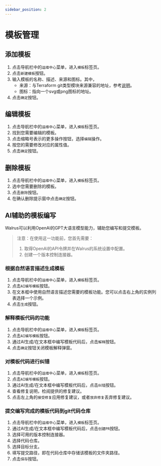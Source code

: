 ```yaml
---
sidebar_position: 2
---
```



# 模板管理

## 添加模板

1. 点击导航栏中的`运维中心`菜单，进入`模板`标签页。
2. 点击`新建模板`按钮。
3. 输入模板的名称、描述、来源和图标。其中，
    - 来源：与Terraform git类型模块来源兼容的地址，参考[说明](https://developer.hashicorp.com/terraform/language/modules/sources#module-sources)。
    - 图标：指向一个svg或png图标的地址。
4. 点击`确定`按钮。

## 编辑模板

1. 点击导航栏中的`运维中心`菜单，进入`模板`标签页。
2. 找到您需要编辑的模板。
3. 点击缩略号表示的更多操作按钮，选择`编辑`操作。
4. 按您的需要修改对应的属性值。
5. 点击`确定`按钮。

## 删除模板

1. 点击导航栏中的`运维中心`菜单，进入`模板`标签页。
2. 选中您需要删除的模板。
3. 点击`删除`按钮。
4. 在确认删除提示窗中点击`确定`按钮。

## AI辅助的模板编写

Walrus可以利用OpenAI的GPT大语言模型能力，辅助您编写和提交模板。

> 注意：在使用这一功能前，您首先需要：
> 1. 取得OpenAI的API令牌并在Walrus的系统设置中配置。
> 2. 创建一个版本控制连接器。

### 根据自然语言描述生成模板

1. 点击导航栏中的`运维中心`菜单，进入`模板`标签页。
2. 点击`AI编写模板`按钮。
3. 在文本框中使用自然语言描述您需要的模板功能。您可以点击右上角的实例列表选择一个示例。
4. 点击`生成`按钮。

### 解释模板代码的功能

1. 点击导航栏中的`运维中心`菜单，进入`模板`标签页。
2. 点击`AI编写模板`按钮。
3. 通过AI生成/在文本框中编写模板代码后，点击`解释`按钮。
4. 点击`确定`按钮关闭模板解释弹窗。

### 对模板代码进行纠错

1. 点击导航栏中的`运维中心`菜单，进入`模板`标签页。
2. 点击`AI编写模板`按钮。
3. 通过AI生成/在文本框中编写模板代码后，点击`纠错`按钮。
4. 查看修复说明，检阅提供的修复建议。
5. 点击左上角的`接受修复`应用修复建议，或者`放弃修复`丢弃修复建议。

### 提交编写完成的模板代码到git代码仓库

1. 点击导航栏中的`运维中心`菜单，进入`模板`标签页。
2. 通过AI生成/在文本框中编写模板代码后，点击`创建PR`按钮。
3. 选择可用的版本控制连接器。
4. 选择代码仓库。
5. 选择目标分支。
6. 填写提交路径，即在代码仓库中存储该模板的文件夹路径。
7. 点击`保存`按钮。
